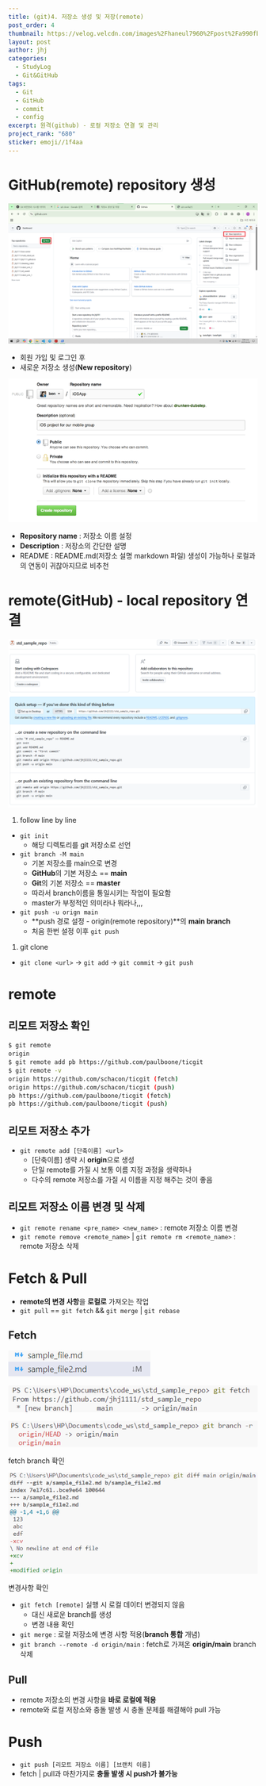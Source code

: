 ```yaml
---
title: (git)4. 저장소 생성 및 저장(remote)
post_order: 4
thumbnail: https://velog.velcdn.com/images%2Fhaneul7960%2Fpost%2Fa990fb96-f709-406d-8b01-5dc7ce4a7466%2Fimage.png
layout: post
author: jhj
categories:
  - StudyLog
  - Git&GitHub
tags:
  - Git
  - GitHub
  - commit
  - config
excerpt: 원격(github) - 로컬 저장소 연결 및 관리
project_rank: "680"
sticker: emoji//1f4aa
---
```


# GitHub(remote) repository 생성

![화면 캡처 2025-04-04 153301](/assets/images/study_log/git&github/2025-04-05-CreateAndSaveRemoteRepository/image01.png)

- 회원 가입 및 로그인 후
- 새로운 저장소 생성(**New repository**)

![image](/assets/images/study_log/git&github/2025-04-05-CreateAndSaveRemoteRepository/image02.png)

- **Repository name** : 저장소 이름 설정
- **Description** : 저장소의 간단한 설명
- README : README.md(저장소 설명 markdown 파일) 생성이 가능하나 로컬과의 연동이 귀찮아지므로 비추천

# remote(GitHub) - local repository 연결

![화면 캡처 2025-04-04 154358](/assets/images/study_log/git&github/2025-04-05-CreateAndSaveRemoteRepository/image03.png)

1. follow line by line
- `git init`
    - 해당 디렉토리를 git 저장소로 선언
- `git branch -M main`
    - 기본 저장소를 main으로 변경
    - **GitHub**의 기본 저장소 == **main**
    - **Git**의 기본 저장소 == **master**
    - 따라서 branch이름을 통일시키는 작업이 필요함
    - master가 부정적인 의미라나 뭐라나,,,
- `git push -u orign main`
    - **push 경로 설정 - origin(remote repository)**의 **main branch**
    - 처음 한번 설정 이후 `git push`
1. git clone
- `git clone <url>`  → `git add` → `git commit` → `git push`

# remote

## 리모트 저장소 확인

```bash
$ git remote
origin
$ git remote add pb https://github.com/paulboone/ticgit
$ git remote -v
origin https://github.com/schacon/ticgit (fetch)
origin https://github.com/schacon/ticgit (push)
pb https://github.com/paulboone/ticgit (fetch)
pb https://github.com/paulboone/ticgit (push)
```

## 리모트 저장소 추가

- `git remote add [단축이름] <url>`
    - [단축이름] 생략 시 **origin**으로 생성
    - 단일 remote를 가질 시 보통 이름 지정 과정을 생략하나
    - 다수의 remote 저장소를 가질 시 이름을 지정 해주는 것이 좋음

## 리모트 저장소 이름 변경 및 삭제

- `git remote rename <pre_name> <new_name>` : remote 저장소 이름 변경
- `git remote remove <remote_name>` | `git remote rm <remote_name>` : remote 저장소 삭제

# Fetch & Pull

- **remote의 변경 사항**을 **로컬로** 가져오는 작업
- `git pull` == `git fetch` && `git merge` | `git rebase`

## Fetch

![image](/assets/images/study_log/git&github/2025-04-05-CreateAndSaveRemoteRepository/image04.png)

![image](/assets/images/study_log/git&github/2025-04-05-CreateAndSaveRemoteRepository/image05.png)

![fetch branch 확인](/assets/images/study_log/git&github/2025-04-05-CreateAndSaveRemoteRepository/image06.png)

fetch branch 확인

![변경사항 확인](/assets/images/study_log/git&github/2025-04-05-CreateAndSaveRemoteRepository/image07.png)

변경사항 확인

- `git fetch [remote]` 실행 시 로컬 데이터 변경되지 않음
    - 대신 새로운 branch를 생성
    - 변경 내용 확인
- `git merge` : 로컬 저장소에 변경 사항 적용(**branch 통합** 개념)
- `git branch --remote -d origin/main` : fetch로 가져온 **origin/main** branch 삭제

## Pull

- remote 저장소의 변경 사항을 **바로 로컬에 적용**
- remote와 로컬 저장소와 충돌 발생 시 충돌 문제를 해결해야 pull 가능

# Push

- `git push [리모트 저장소 이름] [브랜치 이름]`
- fetch | pull과 마찬가지로 **충돌 발생 시 push가 불가능**